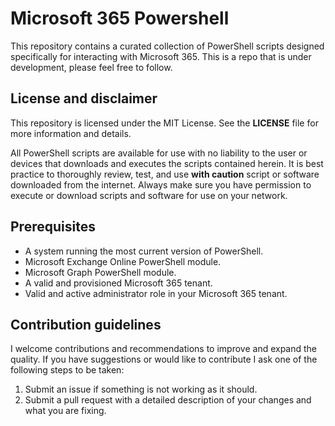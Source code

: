 # Microsoft 365 Powershell

This repository contains a curated collection of PowerShell scripts designed specifically for interacting with Microsoft 365.
This is a repo that is under development, please feel free to follow.

## License and disclaimer

This repository is licensed under the MIT License.
See the **LICENSE** file for more information and details.

All PowerShell scripts are available for use with no liability to the user or devices that downloads and executes the scripts contained herein.
It is best practice to thoroughly review, test, and use **with caution** script or software downloaded from the internet.
Always make sure you have permission to execute or download scripts and software for use on your network.

## Prerequisites

- A system running the most current version of PowerShell.
- Microsoft Exchange Online PowerShell module.
- Microsoft Graph PowerShell module.
- A valid and provisioned Microsoft 365 tenant.
- Valid and active administrator role in your Microsoft 365 tenant.

## Contribution guidelines

I welcome contributions and recommendations to improve and expand the quality.
If you have suggestions or would like to contribute I ask one of the following steps to be taken:

1. Submit an issue if something is not working as it should.
2. Submit a pull request with a detailed description of your changes and what you are fixing.

